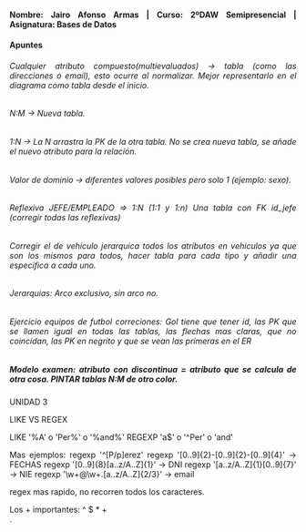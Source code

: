<div align="justify">

#### **Nombre: Jairo Afonso Armas | Curso: 2ºDAW Semipresencial | Asignatura: Bases de Datos** 
#### **Apuntes**

###### Cualquier atributo compuesto(multievaluados) -> tabla (como las direcciones o email), esto ocurre al normalizar. Mejor representarlo en el diagrama como tabla desde el inicio.
###### N:M -> Nueva tabla.
###### 1:N -> La N arrastra la PK de la otra tabla. No se crea nueva tabla, se añade el nuevo atributo para la relación.
###### Valor de dominio -> diferentes valores posibles pero solo 1 (ejemplo: sexo).
###### Reflexiva JEFE/EMPLEADO => 1:N (1:1 y 1:n) Una tabla con FK id_jefe (corregir todas las reflexivas)
###### Corregir el de vehiculo jerarquica todos los atributos en vehiculos ya que son los mismos para todos, hacer tabla para cada tipo y añadir una especifica a cada uno.
###### Jerarquias: Arco exclusivo, sin arco no.
###### Ejercicio equipos de futbol correciones: Gol tiene que tener id, las PK que se llamen igual en todas las tablas, las flechas mas claras, que no coincidan, las PK en negrito y que se vean las primeras en el ER
##### Modelo examen: atributo con discontinua = atributo que se calcula de otra cosa. PINTAR tablas N:M de otro color.

UNIDAD 3

LIKE VS REGEX

LIKE '%A' o 'Per%' o '%and%'
REGEXP 'a$' o '^Per' o 'and'

Mas ejemplos:
regexp '^[P/p]erez'
regexp '[0..9]{2}-[0..9]{2}-[0..9]{4}' -> FECHAS
regexp '[0..9]{8}[a..z/A..Z]{1}' -> DNI
regexp '[a..z/A..Z]{1}[0..9]{7}' -> NIE
regexp '\w+@\w+.[a..z/A..Z]{2/3}' -> email

regex mas rapido, no recorren todos los caracteres.

Los + importantes:
^
$
*
+
\
.

</div>
